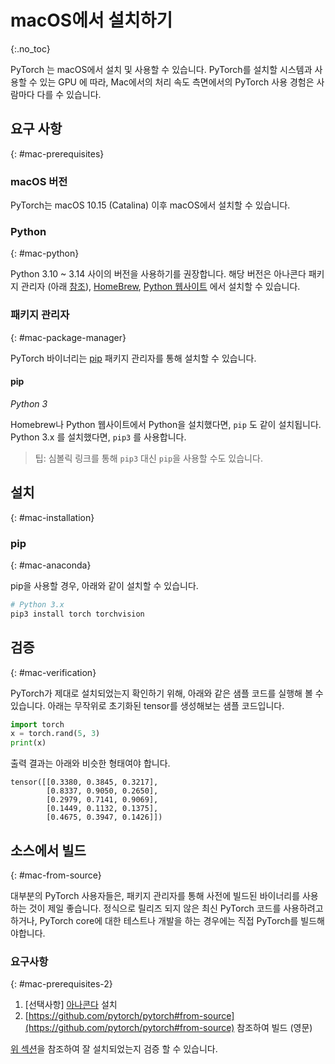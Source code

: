 # macOS에서 설치하기
{:.no_toc}

PyTorch 는 macOS에서 설치 및 사용할 수 있습니다. PyTorch를 설치할 시스템과 사용할 수 있는 GPU 에 따라, Mac에서의 처리 속도 측면에서의 PyTorch 사용 경험은 사람마다 다를 수 있습니다.

## 요구 사항
{: #mac-prerequisites}

### macOS 버전

PyTorch는 macOS 10.15 (Catalina) 이후 macOS에서 설치할 수 있습니다.

### Python
{: #mac-python}

Python 3.10 ~ 3.14 사이의 버전을 사용하기를 권장합니다. 해당 버전은 아나콘다 패키지 관리자 (아래 [참조](#아나콘다)), [HomeBrew](https://brew.sh), [Python 웹사이트](https://www.python.org/downloads/mac-osx/) 에서 설치할 수 있습니다.

### 패키지 관리자
{: #mac-package-manager}

PyTorch 바이너리는 [pip](https://pypi.org/project/pip/) 패키지 관리자를 통해 설치할 수 있습니다.


#### pip

*Python 3*

Homebrew나 Python 웹사이트에서 Python을 설치했다면, `pip` 도 같이 설치됩니다.
Python 3.x 를 설치했다면, `pip3` 를 사용합니다.

> 팁: 심볼릭 링크를 통해 `pip3` 대신 `pip`을 사용할 수도 있습니다.

## 설치
{: #mac-installation}

### pip
{: #mac-anaconda}

pip을 사용할 경우, 아래와 같이 설치할 수 있습니다.

```bash
# Python 3.x
pip3 install torch torchvision
```

## 검증
{: #mac-verification}

PyTorch가 제대로 설치되었는지 확인하기 위해, 아래와 같은 샘플 코드를 실행해 볼 수 있습니다.
아래는 무작위로 초기화된 tensor를 생성해보는 샘플 코드입니다.

```python
import torch
x = torch.rand(5, 3)
print(x)
```

출력 결과는 아래와 비슷한 형태여야 합니다.

```
tensor([[0.3380, 0.3845, 0.3217],
        [0.8337, 0.9050, 0.2650],
        [0.2979, 0.7141, 0.9069],
        [0.1449, 0.1132, 0.1375],
        [0.4675, 0.3947, 0.1426]])
```

## 소스에서 빌드
{: #mac-from-source}

대부분의 PyTorch 사용자들은, 패키지 관리자를 통해 사전에 빌드된 바이너리를 사용하는 것이 제일 좋습니다. 정식으로 릴리즈 되지 않은 최신 PyTorch 코드를 사용하려고 하거나, PyTorch core에 대한 테스트나 개발을 하는 경우에는 직접 PyTorch를 빌드해야합니다.

### 요구사항
{: #mac-prerequisites-2}

1. [선택사항] [아나콘다](#아나콘다) 설치
2. [https://github.com/pytorch/pytorch#from-source](https://github.com/pytorch/pytorch#from-source) 참조하여 빌드 (영문)

[위 섹션](#mac-verification)을 참조하여 잘 설치되었는지 검증 할 수 있습니다.